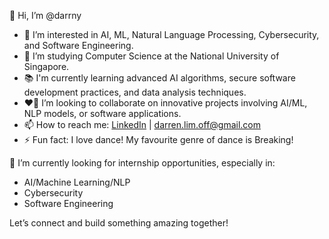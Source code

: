 👋 Hi, I’m @darrny

-	👀 I’m interested in AI, ML, Natural Language Processing, Cybersecurity, and Software Engineering.
- 🌱 I’m studying Computer Science at the National University of Singapore.
- 📚 I'm currently learning advanced AI algorithms, secure software development practices, and data analysis techniques.
- ❤️‍🔥 I’m looking to collaborate on innovative projects involving AI/ML, NLP models, or software applications.
-	📫 How to reach me: [LinkedIn](https://www.linkedin.com/in/darren-lim-2542a0293/) | darren.lim.off@gmail.com
-	⚡ Fun fact: I love dance! My favourite genre of dance is Breaking!

🚀 I’m currently looking for internship opportunities, especially in:
- AI/Machine Learning/NLP
- Cybersecurity
- Software Engineering

Let’s connect and build something amazing together!
